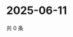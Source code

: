 # 2025-06-11

共 0 条

<!-- BEGIN ZHIHUVIDEO -->
<!-- 最后更新时间 Wed Jun 11 2025 05:11:15 GMT+0800 (China Standard Time) -->

<!-- END ZHIHUVIDEO -->
